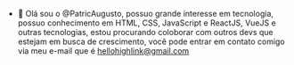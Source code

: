 - 👋 Olá sou o @PatricAugusto, possuo grande interesse em tecnologia, possuo conhecimento em HTML, CSS, JavaScript e ReactJS, VueJS e outras tecnologias, estou procurando coloborar com outros devs que estejam em busca de crescimento, você pode entrar em contato comigo via meu e-mail que é hellohighlink@gmail.com

<!---
PatricAugusto/PatricAugusto is a ✨ special ✨ repository because its `README.md` (this file) appears on your GitHub profile.
You can click the Preview link to take a look at your changes.
--->
